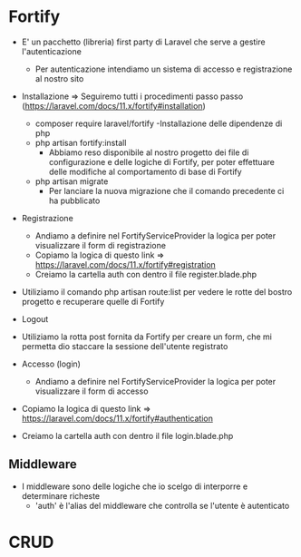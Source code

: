 # Fortify
- E' un pacchetto (libreria) first party di Laravel che serve a gestire l'autenticazione
  - Per autenticazione intendiamo un sistema di accesso e registrazione al nostro sito


- Installazione => Seguiremo tutti i procedimenti passo passo (https://laravel.com/docs/11.x/fortify#installation)
  - composer require laravel/fortify
    -Installazione delle dipendenze di php
  - php artisan fortify:install
    - Abbiamo reso disponibile al nostro progetto dei file di configurazione e delle logiche di Fortify, per poter effettuare delle modifiche al comportamento di base di Fortify 
  - php artisan migrate
    - Per lanciare la nuova migrazione che il comando precedente ci ha pubblicato

- Registrazione
  - Andiamo a definire nel FortifyServiceProvider la logica per poter visualizzare il form di registrazione
  - Copiamo la logica di questo link => https://laravel.com/docs/11.x/fortify#registration
  - Creiamo la cartella auth con dentro il file register.blade.php

 - Utiliziamo il comando php artisan route:list per vedere le rotte del bostro progetto e recuperare quelle di Fortify 

 - Logout
  - Utiliziamo la rotta post fornita da Fortify per creare un form, che mi permetta dio staccare la sessione dell'utente registrato

- Accesso (login)
  - Andiamo a definire nel FortifyServiceProvider la logica per poter visualizzare il form di accesso
 - Copiamo la logica di questo link => https://laravel.com/docs/11.x/fortify#authentication
  - Creiamo la cartella auth con dentro il file login.blade.php

## Middleware
- I middleware sono delle logiche che io scelgo di interporre e determinare richeste
  - 'auth' è l'alias del middleware che controlla se l'utente è autenticato












# CRUD